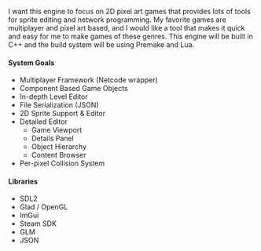 I want this engine to focus on 2D pixel art games that provides lots of tools for sprite editing and network programming. My favorite games are multiplayer and pixel art based, and I would like a tool that makes it quick and easy for me to make games of these genres. This engine will be built in C++ and the build system will be using Premake and Lua. 

#### System Goals
* Multiplayer Framework (Netcode wrapper)
* Component Based Game Objects
* In-depth Level Editor
* File Serialization (JSON)
* 2D Sprite Support & Editor
* Detailed Editor
	* Game Viewport
	* Details Panel
	* Object Hierarchy
	* Content Browser
* Per-pixel Collision System

#### Libraries
* SDL2
* Glad / OpenGL
* ImGui
* Steam SDK
* GLM
* JSON